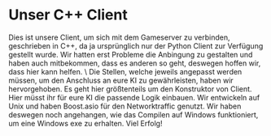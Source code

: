 # Unser C++ Client
Dies ist unsere Client, um sich mit dem Gameserver zu verbinden, geschrieben in C++, da ja ursprünglich nur der Python Client zur Verfügung gestellt wurde. Wir hatten erst Probleme die Anbingung zu gestalten und haben auch mitbekommen, dass es anderen so geht, deswegen hoffen wir, dass hier kann helfen. \\
Die Stellen, welche jeweils angepasst werden müssen, um den Anschluss an eure KI zu gewährleisten, haben wir hervorgehoben. Es geht hier größtenteils um den Konstruktor von Client. Hier müsst ihr für eure KI die passende Logik einbauen.
Wir entwickeln auf Unix und haben Boost.asio für den Networktraffic genutzt. Wir haben deswegen noch angehangen, wie das Compilen auf Windows funktioniert, um eine Windows exe zu erhalten. 
Viel Erfolg!